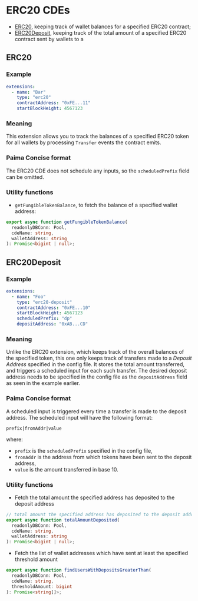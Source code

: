 # ERC20 CDEs

- [ERC20](#erc20), keeping track of wallet balances for a specified ERC20 contract;
- [ERC20Deposit](#erc20deposit), keeping track of the total amount of a specified ERC20 contract sent by wallets to a 

## ERC20

### Example

```yaml
extensions:
  - name: "Bar"
    type: "erc20"
    contractAddress: "0xFE...11"
    startBlockHeight: 4567123
```

### Meaning

This extension allows you to track the balances of a specified ERC20 token for all wallets by processing `Transfer` events the contract emits.

### Paima Concise format

The ERC20 CDE does not schedule any inputs, so the `scheduledPrefix` field can be omitted.

### Utility functions

- `getFungibleTokenBalance`, to fetch the balance of a specified wallet address:

```ts
export async function getFungibleTokenBalance(
  readonlyDBConn: Pool,
  cdeName: string,
  walletAddress: string
): Promise<bigint | null>;
```

## ERC20Deposit

### Example

```yaml
extensions:
  - name: "Foo"
    type: "erc20-deposit"
    contractAddress: "0xFE...10"
    startBlockHeight: 4567123
    scheduledPrefix: "dp"
    depositAddress: "0xAB...CD"
```

### Meaning

Unlike the ERC20 extension, which keeps track of the overall balances of the specified token, this one only keeps track of transfers made to a _Deposit Address_ specified in the config file. It stores the total amount transferred, and triggers a scheduled input for each such transfer. The desired deposit address needs to be specified in the config file as the `depositAddress` field as seen in the example earlier.

### Paima Concise format

A scheduled input is triggered every time a transfer is made to the deposit address. The scheduled input will have the following format:

```
prefix|fromAddr|value
```

where:

- `prefix` is the `scheduledPrefix` specified in the config file,
- `fromAddr` is the address from which tokens have been sent to the deposit address,
- `value` is the amount transferred in base 10.

### Utility functions

- Fetch the total amount the specified address has deposited to the deposit address

```ts
// total amount the specified address has deposited to the deposit address
export async function totalAmountDeposited(
  readonlyDBConn: Pool,
  cdeName: string,
  walletAddress: string
): Promise<bigint | null>;
```

- Fetch the list of wallet addresses which have sent at least the specified threshold amount

```ts
export async function findUsersWithDepositsGreaterThan(
  readonlyDBConn: Pool,
  cdeName: string,
  thresholdAmount: bigint
): Promise<string[]>;
```
